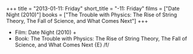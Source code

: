 +++
title = "2013-01-11: Friday"
short_title = "-11: Friday"
films = ["Date Night (2010)"]
books = ["The Trouble with Physics: The Rise of String Theory, The Fall of Science, and What Comes Next"]
+++


* Film: Date Night (2010) +
* Book: The Trouble with Physics: The Rise of String Theory, The Fall of Science, and What Comes Next {E} /f/
